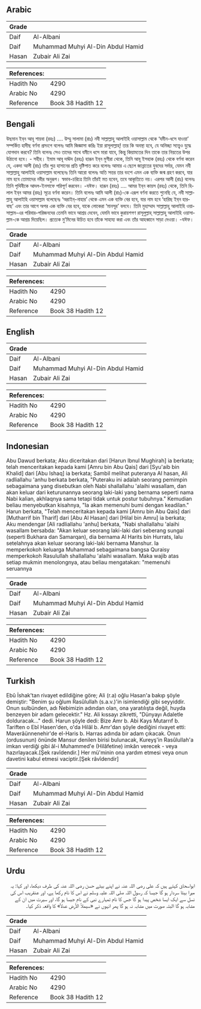## Arabic


<div dir="rtl" lang="ar" style={{fontSize:'larger',backgroundColor:'#f8f9fa',padding:20}}>

</div>
<div style={{backgroundColor:'#f8f9fa',padding:20, marginBottom: 10}}><table> <thead> <tr> <th>Grade</th> <th></th> </tr> </thead> <tbody> <tr><td>Daif</td><td>Al-Albani</td></tr><tr><td>Daif</td><td>Muhammad Muhyi Al-Din Abdul Hamid</td></tr><tr><td>Hasan</td><td>Zubair Ali Zai</td></tr></tbody></table><table> <thead> <tr> <th>References:</th> <th></th> </tr> </thead> <tbody><tr><td>Hadith No</td><td>4290</td></tr><tr><td>Arabic No</td><td>4290</td></tr><tr><td>Reference</td><td>Book 38 Hadith 12</td></tr></tbody></table></div>

## Bengali


<div dir="ltr" lang="bn" style={{fontSize:'larger',backgroundColor:'#f8f9fa',padding:20}}>
উছমান ইব্‌ন আবূ শায়বা (রহঃ) .... উম্মু সালামা (রাঃ) নবী সাল্লাল্লাহু আলাইহি ওয়াসাল্লাম থেকে ‘যমীন-ধসে যাওয়া’ সম্পর্কিত হাদীছ বর্ণনা প্রসংগে বলেনঃ আমি জিজ্ঞাসা করিঃ ইয়া রাসূলাল্লাহ্‌! তার কি অবস্থা হবে, যে অনিচ্ছা সত্ত্বেও যুদ্ধে যোগদান করবে? তিনি বলেনঃ সেও তাদের সাথে যমীনে ধসে মারা যাবে, কিন্তু কিয়ামতের দিন তাকে তার নিয়তের উপর উঠানো হবে। - সহীহ। ইমাম আবূ দাঊদ (রহঃ) হারূন ইব্‌ন মুগীরা থেকে, তিনি আবূ ইসহাক (রহঃ) থেকে বর্ণনা করেন যে, একদা আলী (রাঃ) তাঁর পুত্র হাসানের প্রতি দৃষ্টিপাত করে বলেনঃ আমার এ ছেলে জান্নাতের যুবদের সর্দার, যেমন নবী সাল্লাল্লাহু আলাইহি ওয়াসাল্লাম বলেছেনঃ তিনি আরো বলেনঃ অতি সত্তর তার বংশে এমন এক ব্যক্তি জন্ম গ্রহণ করবে, যার নাম হবে তোমাদের নবীর অনুরূপ। স্বভাব-চরিত্রে তিনি তাঁরই মত হবেন, তবে আকৃতিতে নয়। এরপর আলী (রাঃ) বলেনঃ তিনি পৃথিবীকে আদল-ইনসাফে পরিপূর্ণ করবেন। -যঈফ। হারূন (রহঃ) .... আমর ইব্‌ন কায়স (রহঃ) থেকে, তিনি হিলাল ইব্‌ন আমর (রহঃ) সূত্রে বর্ণনা করেন। তিনি বলেনঃ আমি আলী (রাঃ)-কে এরূপ বর্ণনা করতে শুনেছি যে, নবী সাল্লাল্লাহু আলাইহি ওয়াসাল্লাম বলেছেনঃ ‘অরাইন্‌-নাহার’ থেকে এমন এক ব্যক্তি বের হবে, যার নাম হবে ‘হারিছ ইব্‌ন হারবাছ’ এবং তার আগে অপর এক ব্যক্তি বের হবে, যাকে লোকেরা ‘মানসূর’ বলবে। তিনি মুহাম্মাদ সাল্লাল্লাহু আলাইহি ওয়াসাল্লাম-এর পরিবার-পরিজনদের তেমনি ভাবে আশ্রয় দেবেন, যেমনি ভাবে কুরায়শগণ রাসূলুল্লাহ্‌ সাল্লাল্লাহু আলাইহি ওয়াসাল্লাম-কে আশ্রয় দিয়েছিল। প্রত্যেক মু’মিনের উচিত হবে তাঁকে সাহায্য করা এবং তাঁর আহব্বানে সাড়া দেওয়া। -যঈফ।
</div>
<div style={{backgroundColor:'#f8f9fa',padding:20, marginBottom: 10}}><table> <thead> <tr> <th>Grade</th> <th></th> </tr> </thead> <tbody> <tr><td>Daif</td><td>Al-Albani</td></tr><tr><td>Daif</td><td>Muhammad Muhyi Al-Din Abdul Hamid</td></tr><tr><td>Hasan</td><td>Zubair Ali Zai</td></tr></tbody></table><table> <thead> <tr> <th>References:</th> <th></th> </tr> </thead> <tbody><tr><td>Hadith No</td><td>4290</td></tr><tr><td>Arabic No</td><td>4290</td></tr><tr><td>Reference</td><td>Book 38 Hadith 12</td></tr></tbody></table></div>

## English


<div dir="ltr" lang="en" style={{fontSize:'larger',backgroundColor:'#f8f9fa',padding:20}}>

</div>
<div style={{backgroundColor:'#f8f9fa',padding:20, marginBottom: 10}}><table> <thead> <tr> <th>Grade</th> <th></th> </tr> </thead> <tbody> <tr><td>Daif</td><td>Al-Albani</td></tr><tr><td>Daif</td><td>Muhammad Muhyi Al-Din Abdul Hamid</td></tr><tr><td>Hasan</td><td>Zubair Ali Zai</td></tr></tbody></table><table> <thead> <tr> <th>References:</th> <th></th> </tr> </thead> <tbody><tr><td>Hadith No</td><td>4290</td></tr><tr><td>Arabic No</td><td>4290</td></tr><tr><td>Reference</td><td>Book 38 Hadith 12</td></tr></tbody></table></div>

## Indonesian


<div dir="ltr" lang="id" style={{fontSize:'larger',backgroundColor:'#f8f9fa',padding:20}}>
Abu Dawud berkata; Aku diceritakan dari [Harun Ibnul Mughirah] ia berkata; telah menceritakan kepada kami [Amru bin Abu Qais] dari [Syu'aib bin Khalid] dari [Abu Ishaq] ia berkata; Sambil melihat puteranya Al hasan, Ali radliallahu 'anhu berkata berkata, "Puteraku ini adalah seorang pemimpin sebagaimana yang disebutkan oleh Nabi shallallahu 'alaihi wasallam, dan akan keluar dari keturunannya seorang laki-laki yang bernama seperti nama Nabi kalian, akhlaqnya sama tetapi tidak untuk postur tubuhnya." Kemudian beliau menyebutkan kisahnya, "Ia akan memenuhi bumi dengan keadilan." Harun berkata, "Telah menceritakan kepada kami [Amru bin Abu Qais] dari [Mutharrif bin Tharif] dari [Abu Al Hasan] dari [Hilal bin Amru] ia berkata; Aku mendengar [Ali radliallahu 'anhu] berkata, "Nabi shallallahu 'alaihi wasallam bersabda: "Akan keluar seorang laki-laki dari seberang sungai (seperti Bukhara dan Samarqan), dia bernama Al Harits bin Hurrats, lalu setelahnya akan keluar seorang laki-laki bernama Manshur. Ia memperkokoh keluarga Muhammad sebagaimana bangsa Quraisy memperkokoh Rasulullah shallallahu 'alaihi wasallam. Maka wajib atas setiap mukmin menolongnya, atau beliau mengatakan: "memenuhi seruannya
</div>
<div style={{backgroundColor:'#f8f9fa',padding:20, marginBottom: 10}}><table> <thead> <tr> <th>Grade</th> <th></th> </tr> </thead> <tbody> <tr><td>Daif</td><td>Al-Albani</td></tr><tr><td>Daif</td><td>Muhammad Muhyi Al-Din Abdul Hamid</td></tr><tr><td>Hasan</td><td>Zubair Ali Zai</td></tr></tbody></table><table> <thead> <tr> <th>References:</th> <th></th> </tr> </thead> <tbody><tr><td>Hadith No</td><td>4290</td></tr><tr><td>Arabic No</td><td>4290</td></tr><tr><td>Reference</td><td>Book 38 Hadith 12</td></tr></tbody></table></div>

## Turkish


<div dir="ltr" lang="tr" style={{fontSize:'larger',backgroundColor:'#f8f9fa',padding:20}}>
Ebû İshak'tan rivayet edildiğine göre; Ali (r.a) oğlu Hasan'a bakıp şöyle demiştir: "Benim şu oğlum Rasûlullah (s.a.v.)'in isimlendiği gibi seyyiddir. Onun sulbünden, adı Nebimizin adından olan, ona yaratılışta değil, huyda benzeyen bir adam gelecektir." Hz. Ali kıssayı zikretti, "Dünyayı Adaletle dolduracak..." dedi. Harun şöyle dedi: Bize Amr b. Abi Kays Mutarrıf b. Tariften o Ebî Hasen'den, o'da Hilâl b. Amr'dan şöyle dediğini rivayet etti: Maverâünnenehir'de el-Haris b. Harras adında bir adam çıkacak. Onun (ordusunun) önünde Mansur denilen birisi bulunacak, Kureyş'in Rasûlullah'a imkan verdiği gibi âl-i Muhammed'e (Hilâfetine) imkân verecek - veya hazırlayacak.[Şek ravîdendir.] Her mü'minin ona yardım etmesi veya onun davetini kabul etmesi vaciptir.[Şek râvîdendir]
</div>
<div style={{backgroundColor:'#f8f9fa',padding:20, marginBottom: 10}}><table> <thead> <tr> <th>Grade</th> <th></th> </tr> </thead> <tbody> <tr><td>Daif</td><td>Al-Albani</td></tr><tr><td>Daif</td><td>Muhammad Muhyi Al-Din Abdul Hamid</td></tr><tr><td>Hasan</td><td>Zubair Ali Zai</td></tr></tbody></table><table> <thead> <tr> <th>References:</th> <th></th> </tr> </thead> <tbody><tr><td>Hadith No</td><td>4290</td></tr><tr><td>Arabic No</td><td>4290</td></tr><tr><td>Reference</td><td>Book 38 Hadith 12</td></tr></tbody></table></div>

## Urdu


<div dir="rtl" lang="ur" style={{fontSize:'larger',backgroundColor:'#f8f9fa',padding:20}}>
ابواسحاق کہتے ہیں کہ علی رضی اللہ عنہ نے اپنے بیٹے حسن رضی اللہ عنہ کی طرف دیکھا، اور کہا: یہ میرا بیٹا سردار ہو گا جیسا کہ رسول اللہ صلی اللہ علیہ وسلم نے اس کا نام رکھا ہے، اور عنقریب اس کی نسل سے ایک ایسا شخص پیدا ہو گا جس کا نام تمہارے نبی کے نام جیسا ہو گا، اور سیرت میں ان کے مشابہ ہو گا البتہ صورت میں مشابہ نہ ہو گا پھر انہوں نے «سيملأ الأرض عدلاً» کا واقعہ ذکر کیا۔
</div>
<div style={{backgroundColor:'#f8f9fa',padding:20, marginBottom: 10}}><table> <thead> <tr> <th>Grade</th> <th></th> </tr> </thead> <tbody> <tr><td>Daif</td><td>Al-Albani</td></tr><tr><td>Daif</td><td>Muhammad Muhyi Al-Din Abdul Hamid</td></tr><tr><td>Hasan</td><td>Zubair Ali Zai</td></tr></tbody></table><table> <thead> <tr> <th>References:</th> <th></th> </tr> </thead> <tbody><tr><td>Hadith No</td><td>4290</td></tr><tr><td>Arabic No</td><td>4290</td></tr><tr><td>Reference</td><td>Book 38 Hadith 12</td></tr></tbody></table></div>